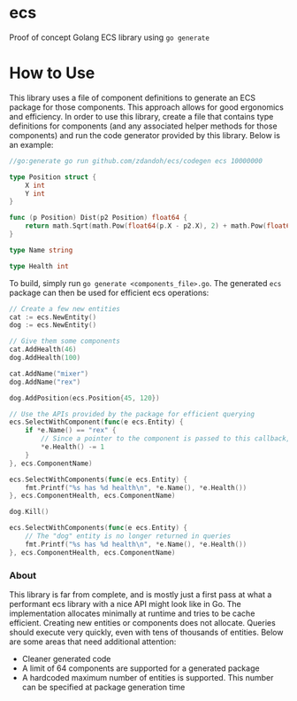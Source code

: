 # ecs
Proof of concept Golang ECS library using `go generate`

# How to Use
This library uses a file of component definitions to generate an ECS package for those components. This approach allows for good ergonomics and efficiency. In order to use this library, create a file that contains type definitions for components (and any associated helper methods for those components) and run the code generator provided by this library. Below is an example:
```go
//go:generate go run github.com/zdandoh/ecs/codegen ecs 10000000

type Position struct {
	X int
	Y int
}

func (p Position) Dist(p2 Position) float64 {
	return math.Sqrt(math.Pow(float64(p.X - p2.X), 2) + math.Pow(float64(p.Y - p2.Y), 2))
}

type Name string

type Health int
```

To build, simply run `go generate <components_file>.go`. The generated `ecs` package can then be used for efficient ecs operations:

```go
// Create a few new entities
cat := ecs.NewEntity()
dog := ecs.NewEntity()

// Give them some components
cat.AddHealth(46)
dog.AddHealth(100)

cat.AddName("mixer")
dog.AddName("rex")

dog.AddPosition(ecs.Position{45, 120})

// Use the APIs provided by the package for efficient querying
ecs.SelectWithComponent(func(e ecs.Entity) {
	if *e.Name() == "rex" {
		// Since a pointer to the component is passed to this callback, we can mutate the value
		*e.Health() -= 1
	}
}, ecs.ComponentName)

ecs.SelectWithComponents(func(e ecs.Entity) {
	fmt.Printf("%s has %d health\n", *e.Name(), *e.Health())
}, ecs.ComponentHealth, ecs.ComponentName)

dog.Kill()

ecs.SelectWithComponents(func(e ecs.Entity) {
	// The "dog" entity is no longer returned in queries
	fmt.Printf("%s has %d health\n", *e.Name(), *e.Health())
}, ecs.ComponentHealth, ecs.ComponentName)
```

### About
This library is far from complete, and is mostly just a first pass at what a performant ecs library with a nice API might look like in Go. The implementation allocates minimally at runtime and tries to be cache efficient. Creating new entities or components does not allocate. Queries should execute very quickly, even with tens of thousands of entities. Below are some areas that need additional attention:
- Cleaner generated code
- A limit of 64 components are supported for a generated package
- A hardcoded maximum number of entities is supported. This number can be specified at package generation time
